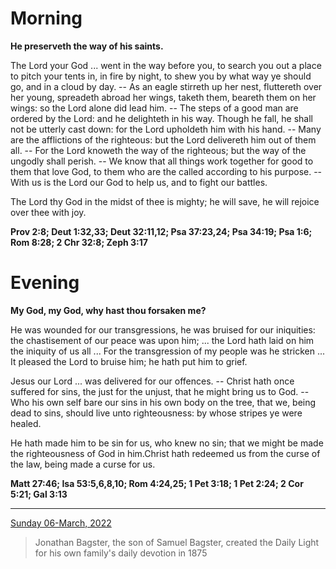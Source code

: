 # Morning

**He preserveth the way of his saints.**
 
The Lord your God ... went in the way before you, to search you out a place to pitch your tents in, in fire by night, to shew you by what way ye should go, and in a cloud by day. -- As an eagle stirreth up her nest, fluttereth over her young, spreadeth abroad her wings, taketh them, beareth them on her wings: so the Lord alone did lead him. -- The steps of a good man are ordered by the Lord: and he delighteth in his way. Though he fall, he shall not be utterly cast down: for the Lord upholdeth him with his hand. -- Many are the afflictions of the righteous: but the Lord delivereth him out of them all. -- For the Lord knoweth the way of the righteous; but the way of the ungodly shall perish. -- We know that all things work together for good to them that love God, to them who are the called according to his purpose. -- With us is the Lord our God to help us, and to fight our battles.
 
The Lord thy God in the midst of thee is mighty; he will save, he will rejoice over thee with joy.  

**Prov 2:8; Deut 1:32,33; Deut 32:11,12; Psa 37:23,24; Psa 34:19; Psa 1:6; Rom 8:28; 2 Chr 32:8; Zeph 3:17**

# Evening

**My God, my God, why hast thou forsaken me?**
 
He was wounded for our transgressions, he was bruised for our iniquities: the chastisement of our peace was upon him; ... the Lord hath laid on him the iniquity of us all ... For the transgression of my people was he stricken ... It pleased the Lord to bruise him; he hath put him to grief.
 
Jesus our Lord ... was delivered for our offences. -- Christ hath once suffered for sins, the just for the unjust, that he might bring us to God. -- Who his own self bare our sins in his own body on the tree, that we, being dead to sins, should live unto righteousness: by whose stripes ye were healed.
 
He hath made him to be sin for us, who knew no sin; that we might be made the righteousness of God in him.Christ hath redeemed us from the curse of the law, being made a curse for us.  

**Matt 27:46; Isa 53:5,6,8,10; Rom 4:24,25; 1 Pet 3:18; 1 Pet 2:24; 2 Cor 5:21; Gal 3:13**

---

[Sunday 06-March, 2022](https://t.me/s/daily_light)

> Jonathan Bagster, the son of Samuel Bagster, created the Daily Light for his own family's daily devotion in 1875

